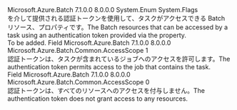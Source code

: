 <Type Name="AccessScope" FullName="Microsoft.Azure.Batch.Common.AccessScope">
  <TypeSignature Language="C#" Value="public enum AccessScope" />
  <TypeSignature Language="ILAsm" Value=".class public auto ansi sealed AccessScope extends System.Enum" />
  <TypeSignature Language="DocId" Value="T:Microsoft.Azure.Batch.Common.AccessScope" />
  <TypeSignature Language="VB.NET" Value="Public Enum AccessScope" />
  <TypeSignature Language="F#" Value="type AccessScope = " />
  <AssemblyInfo>
    <AssemblyName>Microsoft.Azure.Batch</AssemblyName>
    <AssemblyVersion>7.1.0.0</AssemblyVersion>
    <AssemblyVersion>8.0.0.0</AssemblyVersion>
  </AssemblyInfo>
  <Base>
    <BaseTypeName>System.Enum</BaseTypeName>
  </Base>
  <Attributes>
    <Attribute>
      <AttributeName>System.Flags</AttributeName>
    </Attribute>
  </Attributes>
  <Docs>
    <summary>
            <span data-ttu-id="32f98-101">を介して提供される認証トークンを使用して、タスクがアクセスできる Batch リソース、<see cref="P:Microsoft.Azure.Batch.CloudTask.AuthenticationTokenSettings" />プロパティです。</span><span class="sxs-lookup"><span data-stu-id="32f98-101">The Batch resources that can be accessed by a task using an authentication token provided via the <see cref="P:Microsoft.Azure.Batch.CloudTask.AuthenticationTokenSettings" /> property.</span></span>
            </summary>
    <remarks>To be added.</remarks>
  </Docs>
  <Members>
    <Member MemberName="Job">
      <MemberSignature Language="C#" Value="Job" />
      <MemberSignature Language="ILAsm" Value=".field public static literal valuetype Microsoft.Azure.Batch.Common.AccessScope Job = int32(1)" />
      <MemberSignature Language="DocId" Value="F:Microsoft.Azure.Batch.Common.AccessScope.Job" />
      <MemberSignature Language="VB.NET" Value="Job" />
      <MemberSignature Language="F#" Value="Job = 1" Usage="Microsoft.Azure.Batch.Common.AccessScope.Job" />
      <MemberType>Field</MemberType>
      <AssemblyInfo>
        <AssemblyName>Microsoft.Azure.Batch</AssemblyName>
        <AssemblyVersion>7.1.0.0</AssemblyVersion>
        <AssemblyVersion>8.0.0.0</AssemblyVersion>
      </AssemblyInfo>
      <ReturnValue>
        <ReturnType>Microsoft.Azure.Batch.Common.AccessScope</ReturnType>
      </ReturnValue>
      <MemberValue>1</MemberValue>
      <Docs>
        <summary>
            <span data-ttu-id="32f98-102">認証トークンは、タスクが含まれているジョブへのアクセスを許可します。</span><span class="sxs-lookup"><span data-stu-id="32f98-102">The authentication token permits access to the job that contains the task.</span></span>
            </summary>
      </Docs>
    </Member>
    <Member MemberName="None">
      <MemberSignature Language="C#" Value="None" />
      <MemberSignature Language="ILAsm" Value=".field public static literal valuetype Microsoft.Azure.Batch.Common.AccessScope None = int32(0)" />
      <MemberSignature Language="DocId" Value="F:Microsoft.Azure.Batch.Common.AccessScope.None" />
      <MemberSignature Language="VB.NET" Value="None" />
      <MemberSignature Language="F#" Value="None = 0" Usage="Microsoft.Azure.Batch.Common.AccessScope.None" />
      <MemberType>Field</MemberType>
      <AssemblyInfo>
        <AssemblyName>Microsoft.Azure.Batch</AssemblyName>
        <AssemblyVersion>7.1.0.0</AssemblyVersion>
        <AssemblyVersion>8.0.0.0</AssemblyVersion>
      </AssemblyInfo>
      <ReturnValue>
        <ReturnType>Microsoft.Azure.Batch.Common.AccessScope</ReturnType>
      </ReturnValue>
      <MemberValue>0</MemberValue>
      <Docs>
        <summary>
            <span data-ttu-id="32f98-103">認証トークンは、すべてのリソースへのアクセスを付与しません。</span><span class="sxs-lookup"><span data-stu-id="32f98-103">The authentication token does not grant access to any resources.</span></span>
            </summary>
      </Docs>
    </Member>
  </Members>
</Type>